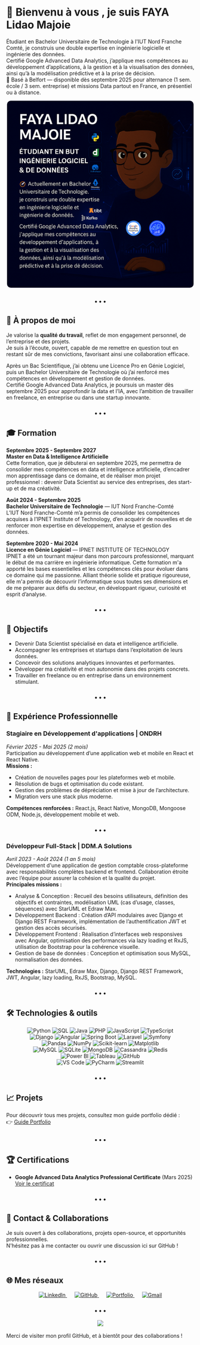 # 👋 Bienvenu à vous , je suis **FAYA Lidao Majoie**

Étudiant en Bachelor Universitaire de Technologie à l'IUT Nord Franche Comté, je construis une double expertise en ingénierie logicielle et ingénierie des données.  
Certifié Google Advanced Data Analytics, j’applique mes compétences au développement d’applications, à la gestion et à la visualisation des données, ainsi qu’à la modélisation prédictive et à la prise de décision.  
📍 Basé à Belfort — disponible dès septembre 2025 pour alternance (1 sem. école / 3 sem. entreprise) et missions Data partout en France, en présentiel ou à distance.

<p align="center">
  <img src="https://github.com/majoiefaya/majoiefaya/raw/main/assets/github_profile_picture.png" alt="Ma photo" width="500" style="border-radius: 10px;"/>
</p>

<h3 align="center">• • •</h3>

## 👤 À propos de moi

Je valorise la **qualité du travail**, reflet de mon engagement personnel, de l’entreprise et des projets.  
Je suis à l’écoute, ouvert, capable de me remettre en question tout en restant sûr de mes convictions, favorisant ainsi une collaboration efficace.  

Après un Bac Scientifique, j’ai obtenu une Licence Pro en Génie Logiciel, puis un Bachelor Universitaire de Technologie où j’ai renforcé mes compétences en développement et gestion de données.  
Certifié Google Advanced Data Analytics, je poursuis un master dès septembre 2025 pour approfondir la data et l’IA, avec l’ambition de travailler en freelance, en entreprise ou dans une startup innovante.

<h3 align="center">• • •</h3>

## 🎓 Formation

**Septembre 2025 - Septembre 2027**  
**Master en Data & Intelligence Artificielle**  
Cette formation, que je débuterai en septembre 2025, me permettra de consolider mes compétences en data et intelligence artificielle, d’encadrer mon apprentissage dans ce domaine, et de réaliser mon projet professionnel : devenir Data Scientist au service des entreprises, des start-up et de ma créativité.

**Août 2024 - Septembre 2025**  
**Bachelor Universitaire de Technologie** — IUT Nord Franche-Comté  
L’IUT Nord Franche-Comté m’a permis de consolider les compétences acquises à l’IPNET Institute of Technology, d’en acquérir de nouvelles et de renforcer mon expertise en développement, analyse et gestion des données.

**Septembre 2020 - Mai 2024**  
**Licence en Génie Logiciel** — IPNET INSTITUTE OF TECHNOLOGY  
IPNET a été un tournant majeur dans mon parcours professionnel, marquant le début de ma carrière en ingénierie informatique. Cette formation m'a apporté les bases essentielles et les compétences clés pour évoluer dans ce domaine qui me passionne. Alliant théorie solide et pratique rigoureuse, elle m'a permis de découvrir l’informatique sous toutes ses dimensions et de me préparer aux défis du secteur, en développant rigueur, curiosité et esprit d’analyse.

<h3 align="center">• • •</h3>

## 🎯 Objectifs

- Devenir Data Scientist spécialisé en data et intelligence artificielle.  
- Accompagner les entreprises et startups dans l’exploitation de leurs données.  
- Concevoir des solutions analytiques innovantes et performantes.  
- Développer ma créativité et mon autonomie dans des projets concrets.  
- Travailler en freelance ou en entreprise dans un environnement stimulant.

<h3 align="center">• • •</h3>

## 💼 Expérience Professionnelle

### Stagiaire en Développement d'applications | **ONDRH**  
*Février 2025 - Mai 2025 (2 mois)*  
Participation au développement d’une application web et mobile en React et React Native.  
**Missions :**  
- Création de nouvelles pages pour les plateformes web et mobile.  
- Résolution de bugs et optimisation du code existant.  
- Gestion des problèmes de dépréciation et mise à jour de l’architecture.  
- Migration vers une stack plus moderne.  

**Compétences renforcées :** React.js, React Native, MongoDB, Mongoose ODM, Node.js, développement mobile et web.

<h3 align="center">• • •</h3>

### Développeur Full-Stack | **DDM.A Solutions**  
*Avril 2023 - Août 2024 (1 an 5 mois)*  
Développement d'une application de gestion comptable cross-plateforme avec responsabilités complètes backend et frontend. Collaboration étroite avec l’équipe pour assurer la cohésion et la qualité du projet.  
**Principales missions :**  
- Analyse & Conception : Recueil des besoins utilisateurs, définition des objectifs et contraintes, modélisation UML (cas d’usage, classes, séquences) avec StarUML et Edraw Max.  
- Développement Backend : Création d’API modulaires avec Django et Django REST Framework, implémentation de l’authentification JWT et gestion des accès sécurisés.  
- Développement Frontend : Réalisation d’interfaces web responsives avec Angular, optimisation des performances via lazy loading et RxJS, utilisation de Bootstrap pour la cohérence visuelle.  
- Gestion de base de données : Conception et optimisation sous MySQL, normalisation des données.

**Technologies :** StarUML, Edraw Max, Django, Django REST Framework, JWT, Angular, lazy loading, RxJS, Bootstrap, MySQL.

<h3 align="center">• • •</h3>

## 🛠️ Technologies & outils

<p align="center">
  <img src="https://img.shields.io/badge/Python-007ACC?style=for-the-badge&logo=python&logoColor=white" alt="Python"/>
  <img src="https://img.shields.io/badge/SQL-007ACC?style=for-the-badge&logo=postgresql&logoColor=white" alt="SQL"/>
  <img src="https://img.shields.io/badge/Java-007ACC?style=for-the-badge&logo=openjdk&logoColor=white" alt="Java"/>
  <img src="https://img.shields.io/badge/PHP-007ACC?style=for-the-badge&logo=php&logoColor=white" alt="PHP"/>
  <img src="https://img.shields.io/badge/JavaScript-007ACC?style=for-the-badge&logo=javascript&logoColor=white" alt="JavaScript"/>
  <img src="https://img.shields.io/badge/TypeScript-007ACC?style=for-the-badge&logo=typescript&logoColor=white" alt="TypeScript"/>
  <br/>
  <img src="https://img.shields.io/badge/Django-007ACC?style=for-the-badge&logo=django&logoColor=white" alt="Django"/>
  <img src="https://img.shields.io/badge/Angular-007ACC?style=for-the-badge&logo=angular&logoColor=white" alt="Angular"/>
  <img src="https://img.shields.io/badge/SpringBoot-007ACC?style=for-the-badge&logo=springboot&logoColor=white" alt="Spring Boot"/>
  <img src="https://img.shields.io/badge/Laravel-007ACC?style=for-the-badge&logo=laravel&logoColor=white" alt="Laravel"/>
  <img src="https://img.shields.io/badge/Symfony-007ACC?style=for-the-badge&logo=symfony&logoColor=white" alt="Symfony"/>
  <br/>
  <img src="https://img.shields.io/badge/Pandas-007ACC?style=for-the-badge&logo=pandas&logoColor=white" alt="Pandas"/>
  <img src="https://img.shields.io/badge/NumPy-007ACC?style=for-the-badge&logo=numpy&logoColor=white" alt="NumPy"/>
  <img src="https://img.shields.io/badge/Scikit-learn-007ACC?style=for-the-badge&logo=scikitlearn&logoColor=white" alt="Scikit-learn"/>
  <img src="https://img.shields.io/badge/Matplotlib-007ACC?style=for-the-badge&logo=plotly&logoColor=white" alt="Matplotlib"/>
  <br/>
  <img src="https://img.shields.io/badge/MySQL-007ACC?style=for-the-badge&logo=mysql&logoColor=white" alt="MySQL"/>
  <img src="https://img.shields.io/badge/SQLite-007ACC?style=for-the-badge&logo=sqlite&logoColor=white" alt="SQLite"/>
  <img src="https://img.shields.io/badge/MongoDB-007ACC?style=for-the-badge&logo=mongodb&logoColor=white" alt="MongoDB"/>
  <img src="https://img.shields.io/badge/Cassandra-007ACC?style=for-the-badge&logo=apachecassandra&logoColor=white" alt="Cassandra"/>
  <img src="https://img.shields.io/badge/Redis-007ACC?style=for-the-badge&logo=redis&logoColor=white" alt="Redis"/>
  <br/>
  <img src="https://img.shields.io/badge/Power_BI-007ACC?style=for-the-badge&logo=powerbi&logoColor=white" alt="Power BI"/>
  <img src="https://img.shields.io/badge/Tableau-007ACC?style=for-the-badge&logo=tableau&logoColor=white" alt="Tableau"/>
  <img src="https://img.shields.io/badge/GitHub-007ACC?style=for-the-badge&logo=github&logoColor=white" alt="GitHub"/>
  <br/>
  <img src="https://img.shields.io/badge/VS_Code-007ACC?style=for-the-badge&logo=visualstudiocode&logoColor=white" alt="VS Code"/>
  <img src="https://img.shields.io/badge/PyCharm-007ACC?style=for-the-badge&logo=pycharm&logoColor=white" alt="PyCharm"/>
  <img src="https://img.shields.io/badge/Streamlit-007ACC?style=for-the-badge&logo=streamlit&logoColor=white" alt="Streamlit"/>
</p>

<h3 align="center">• • •</h3>

## 📈 Projets

Pour découvrir tous mes projets, consultez mon guide portfolio dédié :  
👉 [Guide Portfolio](https://github.com/majoiefaya/Portofolio-Guide)

<h3 align="center">• • •</h3>

## 🏆 Certifications

- **Google Advanced Data Analytics Professional Certificate** (Mars 2025)  
  [Voir le certificat](https://www.credly.com/badges/26cfa855-c189-4809-aa98-8c137b093e4e/public_url)

<h3 align="center">• • •</h3>

## 🤝 Contact & Collaborations

Je suis ouvert à des collaborations, projets open-source, et opportunités professionnelles.  
N'hésitez pas à me contacter ou ouvrir une discussion ici sur GitHub !

<h3 align="center">• • •</h3>

## 🌐 Mes réseaux

<p align="center">
  <a href="https://www.linkedin.com/in/lidao-majoie-faya-064ba622a/" target="_blank" rel="noopener noreferrer" style="margin: 0 10px;">
    <img src="https://cdn.jsdelivr.net/npm/simple-icons@v9/icons/linkedin.svg" alt="LinkedIn" width="30" height="30" />
  </a>
  <a href="https://github.com/majoiefaya" target="_blank" rel="noopener noreferrer" style="margin: 0 10px;">
    <img src="https://cdn.jsdelivr.net/npm/simple-icons@v9/icons/github.svg" alt="GitHub" width="30" height="30" />
  </a>
  <a href="https://majoiefaya.github.io/Portfolio-Lidao-Majoie-Faya/" target="_blank" rel="noopener noreferrer" style="margin: 0 10px;">
    <img src="https://cdn.jsdelivr.net/npm/simple-icons@v9/icons/vercel.svg" alt="Portfolio" width="30" height="30" />
  </a>
  <a href="mailto:majoiefaya@gmail.com" target="_blank" rel="noopener noreferrer" style="margin: 0 10px;">
    <img src="https://cdn.jsdelivr.net/npm/simple-icons@v9/icons/gmail.svg" alt="Gmail" width="30" height="30" />
  </a>
</p>

<h3 align="center">• • •</h3>
<div align="center">
  <img src="https://visitor-badge.laobi.icu/badge?page_id=majoiefaya.majoiefaya"  />
</div>

Merci de visiter mon profil GitHub, et à bientôt pour des collaborations !

